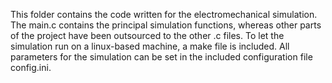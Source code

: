 This folder contains the code written for the electromechanical simulation. The main.c contains the principal simulation functions, whereas other parts of the project have been outsourced to the other .c files. To let the simulation run on a linux-based machine, a make file is included. All parameters for the simulation can be set in the included configuration file config.ini. 
